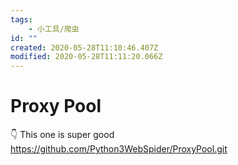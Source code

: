 ```yaml
---
tags:
    - 小工具/爬虫
id: ""
created: 2020-05-28T11:10:46.407Z
modified: 2020-05-28T11:11:20.066Z
---
```

# Proxy Pool

👇  This one is super good
https://github.com/Python3WebSpider/ProxyPool.git

